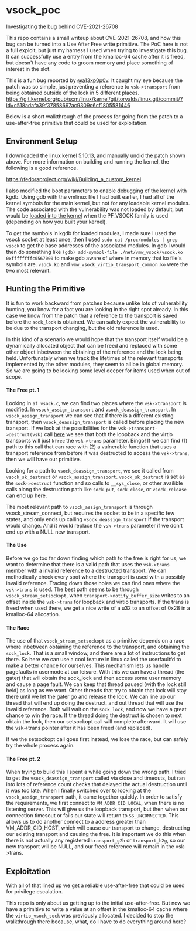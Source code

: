 # vsock_poc
Investigating the bug behind CVE-2021-26708


This repo contains a small writeup about CVE-2021-26708, and how this bug can be turned into a Use After Free write primitive. The PoC here is not a full exploit, but just my harness I used when trying to investigate this bug. It can successfully use a entry from the kmalloc-64 cache after it is freed, but doesn't have any code to groom memory and place something of interest in the slot.

This is a fun bug reported by [@a13xp0p0v](https://twitter.com/a13xp0p0v). It caught my eye because the patch was so simple, just preventing a reference to `vsk->transport` from being obtained outside of the lock in 5 different places.
https://git.kernel.org/pub/scm/linux/kernel/git/torvalds/linux.git/commit/?id=c518adafa39f37858697ac9309c6cf1805581446

Below is a short walkthrough of the process for going from the patch to a use-after-free primitive that could be used for exploitation.

## Environment Setup
I downloaded the linux kernel 5.10.13, and manually undid the patch shown above. For more information on building and running the kernel, the following is a good reference.

https://fedoraproject.org/wiki/Building_a_custom_kernel

I also modified the boot parameters to enable debugging of the kernel with kgdb. Using gdb with the vmlinux file I had built earlier, I had all of the kernel symbols for the main kernel, but not for any loadable kernel modules. The code associated with the vulnerability was not loaded by default, but would be [loaded into the kernel](https://elixir.bootlin.com/linux/v5.10.13/source/net/socket.c#L1408) when the PF_VSOCK family is used (depending on how you built your kernel).

To get the symbols in kgdb for loaded modules, I made sure I used the vsock socket at least once, then I used `sudo cat /proc/modules | grep vsock` to get the base addresses of the associated modules. In gdb I would then do something like `(gdb) add-symbol-file ./net/vmw_vsock/vsock.ko 0xffffffffc0567000` to make gdb aware of where in memory that ko file's symbols are. `vsock.ko` and `vmw_vsock_virtio_transport_common.ko` were the two most relevant.

## Hunting the Primitive
It is fun to work backward from patches because unlike lots of vulnerability hunting, you know for a fact you are looking in the right spot already. In this case we know from the patch that a reference to the transport is saved before the `sock_lock` is obtained. We can safely expect the vulnerability to be due to the transport changing, but the old reference is used.

In this kind of a scenario we would hope that the transport itself would be a dynamically allocated object that can be freed and replaced with some other object inbetween the obtaining of the reference and the lock being held. Unfortunately when we track the lifetimes of the relevant transports implemented by the other modules, they seem to all be in global memory. So we are going to be looking some level deeper for items used when out of scope.

#### The Free pt. 1
Looking in `af_vsock.c`, we can find two places where the `vsk->transport` is modified. In `vsock_assign_transport` and `vsock_deassign_transport`. In `vsock_assign_transport` we can see that if there is a different existing transport, then `vsock_deassign_transport` is called before placing the new transport. 
If we look at the possibilities for the `vsk->transport->destruct(vsk)` call [here](https://elixir.bootlin.com/linux/v5.10.13/source/net/vmw_vsock/af_vsock.c#L411) we see that both the loopback and the virtio transports will just `kfree` the `vsk->trans` parameter. Bingo! If we can find (1) path to this call that can race with (2) a vulnerable function that uses a transport reference from before it was destructed to access the `vsk->trans`, then we will have our primitive.

Looking for a path to `vsock_deassign_transport`, we see it called from `vsock_sk_destruct` or `vsock_assign_transport`. `vsock_sk_destruct` is set as the `sock->destruct` function and so calls to `__sys_close`, or other availible calls along the destruction path like `sock_put`, `sock_close`, or `vsock_release` can end up here.

The most relevant path to `vsock_assign_transport` is through vsock_stream_connect, but requires the socket to be in a specific few states, and only ends up calling `vsock_deassign_transport` if the transport would change. And it would replace the `vsk->trans` parameter if we don't end up with a NULL new transport.

#### The Use
Before we go too far down finding which path to the free is right for us, we want to determine that there is a valid path that uses the `vsk->trans` member with a invalid reference to a destructed transport. We can methodically check every spot where the transport is used with a possibly invalid reference. Tracing down those holes we can find ones where the `vsk->trans` is used. The best path seems to be through `vsock_stream_setsockopt`, when `transport->notify_buffer_size` writes to an offset inside the `vsk->trans` for loopback and virtio transports. If the trans is freed when used there, we get a nice write of a u32 to an offset of 0x28 in a kmalloc-64 allocation.

#### The Race
The use of that `vsock_stream_setsockopt` as a primitive depends on a race where inbetween obtaining the reference to the transport, and obtaining the `sock_lock`. That is a small window, and there are a lot of instructions to get there. So here we can use a cool feature in linux called the userfaultfd to make a better chance for ourselves. This mechanism lets us handle pagefaults in usermode at our leisure. With this we can have a thread (the gater) that will obtain the sock_lock and then access some user memory and cause a page fault. We can keep that thread paused (with the lock still held) as long as we want. Other threads that try to obtain that lock will stay there until we let the gater go and release the lock. We can line up our thread that will end up doing the destruct, and out thread that will use the invalid reference. Both will wait on the `sock_lock`, and now we have a great chance to win the race. If the thread doing the destruct is chosen to next obtain the lock, then our setsockopt call will complete afterward. It will use the vsk->trans pointer after it has been freed (and replaced).

If we the setsockopt call goes first instead, we lose the race, but can safely try the whole process again.

#### The Free pt. 2
When trying to build this I spent a while going down the wrong path. I tried to get the `vsock_deassign_transport` called via close and timeouts, but ran into lots of reference count checks that delayed the actual destruction until it was too late. When I finally switched over to looking at the `vsock_assign_transport` path, it came together quickly. In order to satisfy the requirements, we first connect to `VM_ADDR_CID_LOCAL`, when there is no listening server. This will give us the loopback transport, but then when our connection timesout or fails our state will return to `SS_UNCONNECTED`. This allows us to do another connect to a address greater than VM_ADDR_CID_HOST, which will cause our transport to change, destructing our existing transport and causing the free. It is important we do this when there is not actually any registered `transport_g2h` or `transport_h2g`, so our new transport will be NULL, and our freed reference will remain in the vsk->trans.

## Exploitation
With all of that lined up we get a reliable use-after-free that could be used for privilege escalation.

This repo is only about us getting up to the initial use-after-free. But now we have a primitive to write a value at an offset in the kmalloc-64 cache where the `virtio_vsock_sock` was previously allocated. I decided to stop the walkthrough there because, what, do I have to do everything around here?


